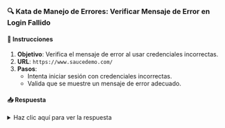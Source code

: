 <!-- markdownlint-disable -->
### **🔍 Kata de Manejo de Errores: Verificar Mensaje de Error en Login Fallido**

#### 📑 Instrucciones

1. **Objetivo**: Verifica el mensaje de error al usar credenciales incorrectas.
2. **URL**: `https://www.saucedemo.com/`
3. **Pasos**:
   - Intenta iniciar sesión con credenciales incorrectas.
   - Valida que se muestre un mensaje de error adecuado.

#### 📥 Respuesta

<details>
  <summary>Haz clic aquí para ver la respuesta</summary>

```typescript
import { expect } from "@wdio/globals";

describe('Manejo de errores en login', () => {
  it('Debería mostrar un mensaje de error para credenciales incorrectas', async () => {
    await browser.url('https://www.saucedemo.com/');
    await $('#user-name').setValue('incorrect_user');
    await $('#password').setValue('wrong_password');
    await $('#login-button').click();

    const errorMessage = await $('.error-message-container').getText();
    expect(errorMessage).toContain('Username and password do not match');
  });
});


```

</details>
